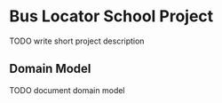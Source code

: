 # Bus Locator School Project
TODO write short project description

## Domain Model
TODO document domain model

